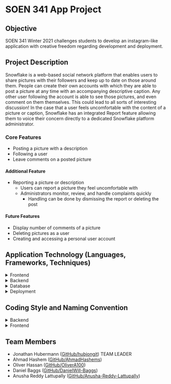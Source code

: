 # SOEN 341 App Project

## Objective

SOEN 341 Winter 2021 challenges students to develop an instagram-like application with creative freedom regarding development and deployment.

## Project Description

Snowflake is a web-based social network platform that enables users to share pictures with their followers and keep up to date on those around them. People can create their own accounts with which they are able to post a picture at any time with an accompanying descriptive caption. Any other user following the account is able to see those pictures, and even comment on them themselves. This could lead to all sorts of interesting discussion! In the case that a user feels uncomfortable with the content of a picture or caption, Snowflake has an integrated Report feature allowing them to voice their concern directly to a dedicated Snowflake platform administrator.

### Core Features

* Posting a picture with a description
* Following a user
* Leave comments on a posted picture

#### Additional Feature
* Reporting a picture or description
  * Users can report a picture they feel uncomfortable with
  * Administrators monitor, review, and handle complaints quickly
    * Handling can be done by dismissing the report or deleting the post

#### Future Features
* Display number of comments of a picture
* Deleting pictures as a user
* Creating and accessing a personal user account

## Application Technology (Languages, Frameworks, Techniques)

<details>
<summary>Frontend</summary>

* HTML and CSS at the core of the website
* Javascript and AJAX for advanced implementations and dynamic content
* React used as UI building tool

</details>

<details>
<summary>Backend</summary>

* Python for core web framework
* Django as the high-level Python-based web framework

</details>

<details>
<summary>Database</summary>

* MySQL for organized and easily-manipulatable data

</details>

<details>
<summary>Deployment</summary>

The following summarize the technology that will likely be used when deploying the web-application to a Cloud server for public access

* PythonAnywhere hosting service for all-in-one deployment

</details>

## Coding Style and Naming Convention

<details>
<summary>Backend</summary>

* The coding style that is followed in this project is following Django coding style documentation
* [Django coding style](https://docs.djangoproject.com/en/dev/internals/contributing/writing-code/coding-style/)

</details>

<details>
<summary>Frontend</summary>

</details>


## Team Members

* Jonathan Hubermann ([GitHub/hubjongit](https://github.com/hubjongit)) TEAM LEADER
* Ahmad Hashem ([GitHub/AhmadHashems](https://github.com/AhmadHashems))
* Oliver Hassan ([GitHub/OliverA100](https://github.com/OliverA100))
* Daniel Baggs ([GitHub/DanielWill-Baggs](https://github.com/DanielWill-Baggs))
* Anusha Reddy Lattupally ([GitHub/Anusha-Reddy-Lattupally](https://github.com/Anusha-Reddy-Lattupally))
